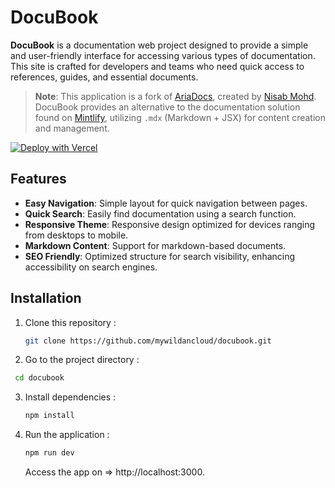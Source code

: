 # DocuBook

**DocuBook** is a documentation web project designed to provide a simple and user-friendly interface for accessing various types of documentation. This site is crafted for developers and teams who need quick access to references, guides, and essential documents.

> **Note**: This application is a fork of [AriaDocs](https://github.com/nisabmohd/Aria-Docs), created by [Nisab Mohd](https://github.com/nisabmohd). DocuBook provides an alternative to the documentation solution found on [Mintlify](https://mintlify.com/), utilizing `.mdx` (Markdown + JSX) for content creation and management.

[![Deploy with Vercel](https://vercel.com/button)](https://vercel.com/import/project?template=https://github.com/mywildancloud/docubook)

## Features

- **Easy Navigation**: Simple layout for quick navigation between pages.
- **Quick Search**: Easily find documentation using a search function.
- **Responsive Theme**: Responsive design optimized for devices ranging from desktops to mobile.
- **Markdown Content**: Support for markdown-based documents.
- **SEO Friendly**: Optimized structure for search visibility, enhancing accessibility on search engines.

## Installation

1. Clone this repository :
   ```bash
   git clone https://github.com/mywildancloud/docubook.git
   ```
2. Go to the project directory :

```bash
 cd docubook
```

3. Install dependencies :
   ```bash
   npm install
   ```
4. Run the application :
   ```bash
   npm run dev
   ```
   Access the app on => http://localhost:3000.
